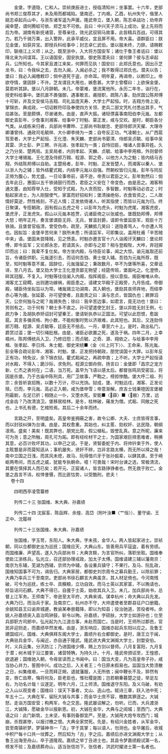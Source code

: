 <!-- { "loadSidebar": true } -->
　　金堡，字道隐，仁和人。崇祯庚辰进士，授临清知州；坐事罢。十六年，吏部尚书郑三俊荐其才，未及用而都城陷。堡南还，丁内艰。乙酉，杭州失守，偕里人姚志卓起兵山中，与浙东诸军遥为声援。隆武帝立，堡入朝，陈志卓战功；劝帝弃闽幸楚，谓何腾蛟可依、郑芝龙不可依。且曰：中兴天子须马上成功，皇上先将而后为帝。湖南有新抚诸营，至尊亲往，效光武驭铜马故事，此皆精兵百战，可得其力。若乃千骑万乘，出入警跸，此承平威仪，宜且屏不用。帝大喜。语群臣曰：朕见金堡，如获异宝。即授兵科给事中；封志卓仁武伯。堡以服未终，力辞。请赐敕印，联络江上义师；从之。既至浙中，入大将方国安军；诸仕于鲁王者诋曰：堡以降北来为间谍耳。王以语国安，国安执堡。御史陈潜夫曰：堡何罪？彼与志卓起兵，公所知也。今其家且渡江来矣，何罪而见执！国安曰：此郑氏意也。因出示芝龙书，曰：令我纵之去，去勿入闽，入闽必杀之；我不敢得过郑氏也。潜夫以告；堡曰：我必入闽缴敕印；倘中道死于盗，亦命耳。明年夏，再谒帝，以敕印上。帝欲夺情，堡固辞；不许。芝龙谓且大用也，嫉愈甚。大学士曾樱曰：上欲保金堡，莫若听其辞。堡以八月辞朝。未几，帝蒙难，堡流寓他所。永历二年冬，诣行在，授吏科给事中。堡抗直不畏强御，遇事敢言。甫授职，疏陈八事，劾庆国公陈邦傅十可斩，并及文安侯马吉翔、司礼监庞天寿、大学士严起恒。时，吉翔方倚上宠，掌锦衣、典戎政，一切诏敕符印及奉使四方关领、吏兵二部文凭札付悉出其手，气焰甚张。至是颇惧，尽谢诸务。由是，直声大振。诸轻僄喜事南阳伯李元胤、左都御史袁彭年、少詹事刘湘客、给事中丁时魁、蒙正发，咸与交欢。是时，朝臣各分气类。从成栋来归者，兵部尚书曹晔、工部尚书耿献忠、吏部侍郎洪天擢、大理寺卿潘曾纬、通政司毛毓祥、大仆卿李绮为一类；自夸反正功，气凌朝士。从广西扈驾至者，大学士严起恒、王化澄、朱天麟、吏部尚书晏清、侍郎吴贞毓、给事中吴其雷、洪士彭、尹三聘、许兆进、张孝起为一类；自恃旧臣，嗤诸人尝事异姓。久之乃分吴、楚两局。主吴局者，内则孝起、天麟、贞毓、给事中李用楫，外则督师大学士堵锡胤、王化澄及侍郎万翱、程源、郭之奇，以他方人为之魁；皆内结马吉翔，外结陈邦傅以自助。主楚局者，彭年、时魁、正发皆楚人，而湘客以秦人、堡以浙人为之辅；皆外结瞿式耜，内结李元胤以自强。然朝权皆归元胤，彭年与同反正倚为腹心，势尤盛。一日论事帝前，语不逊，帝责以君臣之义。彭年勃然曰：倘去年此日，惠国以五千铁骑鼓行而西，君臣之义安在？帝变色，由是恶之。湘客稍通文墨，由知荐举入仕，受知于式耜，为人贪而狡，多智数，时魁等动必咨之；时魁起家进士，为人刚狠使气，家富而好招权利；堡清操绝俗，衣食皆资之，二人故情好莫逆，然性格刻，不近人情；正发依倚诸人，听其指使；而皆以元胤为归。终日聚谋，专揽朝政，因有假山五虎之号；以彭年为虎头，时魁为虎尾，湘客虎皮，堡虎牙，正发虎矢。假山以元胤本姓贾，讥诸臣倚之以张威也。堡既劾邦傅，邦傅大怒；明年正月，奏言堡谓臣无将、无兵，冒滥封爵，请即令堡监臣军，观臣十万铁骑。且堡昔官临清，曾受伪命。疏至，天麟抵几笑曰：道隐善骂人，今亦遭人骂也。因拟旨：金堡辛苦何来？朕所未悉；所请监军，可即集议。盖用杜甫「辛苦贼中来」语。堡固未尝降贼，见之愤恚。时魁亦邀言官十六人诣阁讦天麟曰：堡论邦傅，即令监军；又论郝永忠，若请其头，亦即与之耶？相与登殿陛，大哗，弃冠掷印而出；曰：我辈不复仕矣。帝方坐内殿，与侍臣论事，闻之大惊。谕元胤取还前旨，令诸臣供职。元胤遂引去，而诏何吾驺、黄士俊入辅。吾驺为元胤所荐，既至，知时魁等意不属，固辞位，元胤强留之；秉政数月，卒不为堡等所喜，交章诋诽，至八月去。堡又劾大学士王化澄贪鄙无物望；经筵传班，堡面叱之。化澄愤，碎其冠服，不复入。时魁等往往阑入内阁，指挥阁臣，授以意指，阁臣唯唯从命。湘客尤工窥瞯，出则邀功嫁祸，阁臣患之。请建文华殿于正殿旁，九月告成。帝御殿，辅臣侍坐拟旨以为常。堵胤锡立功湖南，其入朝也，堡劾其丧师弃地，而结李赤心等为援。张延晏、孙可望使者，且面责之曰：滇与忠贞，皆国仇也；厥罪滔天，公奈何独与之昵？胤锡失色；徐曰：我辛苦边事，如君言，竟无功也！堡曰：劳则有之，功于何有？朝士多不直之。孙可望遣使乞封王，堡以异姓无封王例，七疏力争；及胡执恭矫诏封可望秦王，堡请斩执恭以正国法。可望以此怨恨，愈跋扈。其言多循资格、拘小数，不能权衡时势以济艰难，此其短也。其后，又连劾侍郎万翱、程源、吴贞毓等，廷臣无不掊击。一月，章至六十上。是时，政出私门，爵赏过滥；堡一切引绳批根。由是，诸臣必欲置之死，遂及于祸。四年二月，上幸梧州，陈邦傅统兵入卫，乃修旧怨；而贞毓、之奇、源、翔依之，与给事中李用楫、张孝起、李日炜、朱士鲲、御史宋统■〈金〈巛上冋下〉〉、王命来、陈光胤、彭全等合疏论彭年、湘客、时魁、堡、正发把持朝政，朋党误国十大罪。以彭年反正有功，特免议，余下锦衣狱。瞿式耜闻之，再疏申救；上不听。大学士严起恒请对水殿，不得入；跪沙际，求免刑。程源立御舟侧，扬言曰：金堡即「昌宗之宠方新、仁杰之表何在」二语，当万死。盖早为飞语以感太后。都督张鸣凤受密旨，将因是杀堡。乃于古庙中陈刑具，用厂卫故事，严鞫之，榜掠惨酷。堡大呼二祖、列宗；余皆祈哀招贿，以数十万计，尽以充饷。狱成，堡、时魁远戍，湘客、正发论赎。已而，李元胤、高必正入朝，咸为堡申雪；帝意渐解。庶吉士钱秉镫因言堡被刑最剧，左足已折；相随止一仆，又堕水死。安能■〈薛〉■〈敝〉万里，远戍金齿？乃改清浪卫。堡移居桂林。是冬，桂林破，薙发为僧。式耜、同敞之死也，上书孔有德，乞棺殓焉。其后二十余年而终。

　　言路之开，至明盛矣。高皇帝鉴拥蔽之害，故令公卿、大夫、士庶皆得言事，而以封驳纠弹为台谏。由是，其权愈重。其始也，纠主慝、劾权奸、达民隐，朝纲凛焉。盛矣！美矣！既其弊也，朋党比周，假公植私，毁誉乱真。意之所昵，廉来可为尧；意之所触，周孔可为跖。即有经纶材干之士，为国家艰巨捍患难者，稍拂其意，必百计败坏其功，以申己之说。于是，贤智委蛇于内、将帅钤束于外，使人主眩瞀是非而莫知适从；事机屡失，贤奸不辨，岂非言路太横，而无所以择之哉！南中立国之日浅，而其风未熄，故马、阮得借爪牙于张孙振辈，以肆其虐。至于崎岖两粤间，而五虎之威，犹能专执朝命。噫！可畏哉！宋时台谏之选，常极清流，其要在慎择其人而已矣；若开元、正宸诸人，皆言路铮铮者也。然无救于败亡。金堡之昌言不讳，权悻詟慑，而比匪怙势，以受酷刑，悲夫！  
　 
卷十四

　　四明西亭凌雪纂修

　　列传二十三 张国维、朱大典、孙嘉绩

　　列传二十四 沈宸荃、陈函辉、余煌、高岱（附叶汝■〈艹恒〉）、董守谕、王正中、沈履祥

　　列传二十三张国维、朱大典、孙嘉绩

　　张国维，字玉笥，东阳人。朱大典，字未孩，金华人。两人皆起家进士。崇祯朝，同以佥都御史出为巡抚；国维应天，大典山东。皆善用兵平寇盗，着有劳绩。而国维廉、声望高，遂入为兵部尚书；大典贪黩，为言官所纠，落职坐赃。国维奉使赴江浙练兵。弘光立，召还部协理戎政，加太子太傅。国维请建三辅以藩南京：南京为东辅，芜湖为西辅，京师为中辅，各设重兵镇守；不果行。及马、阮乱政，国维知国事不可为，谒告归。大典家居，都御史刘宗周令之募兵勤王，以除前罪；大典乃率兵三千至南京。吏部尚书徐石麒言大典虽贪，其人材足倚也。今河南残破，可令为巡抚，练士卒、具糗粮，立功自效。而马士英以其家富，不以贿请也，矫旨诘问石麒。大典不得已，自援于士英，始收其兵入卫。未几，加兵部尚书，总督上江军务。王师南下，帝逊至太平府，大典来谒，谋幸杭州；命大典以兵先发。大典乃归，而治兵于家。及南京亡，杭州亦不守，大帅遣使者至郡县征户口册籍。余姚知县王曰谕弃城遯，教谕某奉册籍降，即以为知县；役治驰道，苦役者哗。余姚人孙嘉绩突入县治鸣钟鼓，斩令以殉。孙嘉绩，字硕肤，大学士如游孙也；仕至兵部职方司郎中。弘光起为九江道佥事，未赴而国亡。当是时，王师所过郡邑，官民非迎则走，而嘉绩卒然发难。由是，浙东响应，国维亦起兵东阳以应之。及鲁王建国绍兴，国维、大典俱拜东阁大学士，嘉绩升右佥都御史。是时，唐王立于闽，大典驻兵金华，与闽近，亦自通于隆武。隆武进大典文渊阁大学士，封婺安伯。时，义兵云集，分汛防江；乃进国维少傅，赐上方剑以督师。八月复富阳，九月复于潜；树木城于沿江要害，诸营犄觕，为持久计。十月，隆武帝颁诏至，王惶惑，欲退避；国维驰入朝，令毋宣读而上书闽中。曰：国当大变，凡为高皇帝子孙，咸当协心并力，誓图中兴。成功之后，入关者王；今日原未假易也。监国当大势溃散之日，纠集维艰，一旦而拜正朔，退就藩服，人无所依；闽中鞭长不及，猝然有变，唇亡齿寒，悔将何及，臣老臣也，惟社稷是图；岂若朝秦暮楚之徒，举足左右，为功名计哉！议遂定。明年六月，江上师溃。国维退守东阳。及义乌破，有劝之入山以观变者；国维曰：误天下事者，文山、迭山也。赋诗三章，跃入池中死；年五十二。大典在军，留阮大铖与共事；而金华士庶不容，檄数其罪逐之。大铖怒，走诣方国安营；构两军，令之交恶。隆武屡诏解之，勿听。已而，大兵渡浙江，大铖降，愿破金华以报新恩。初，大铖在金华，大典与之阅城；至西门，大典语之曰：此门新筑，土未坚，有事则备御宜严。至是，大铖用大炮专攻西门；城崩，杀戮甚惨，以报讨檄之恨。大典全家焚死。先是，有绍兴金姓者，从军金华，尝至南镇祈梦。梦镇神书一「古」字于其掌；每以语人，勿测也。金华屠后，收城中积尸每十口共一坟葬之，然后知为「古」字之应。嘉绩后亦进文渊阁大学士；从鲁王出海至舟山，卒于道隆观。嘉绩之举丁丑进士也，其县令梦嘉绩殿试第一名，榜发不验；及嘉绩葬舟山，适当张信坊下。张信者，洪武时擢进士第一名者也。

